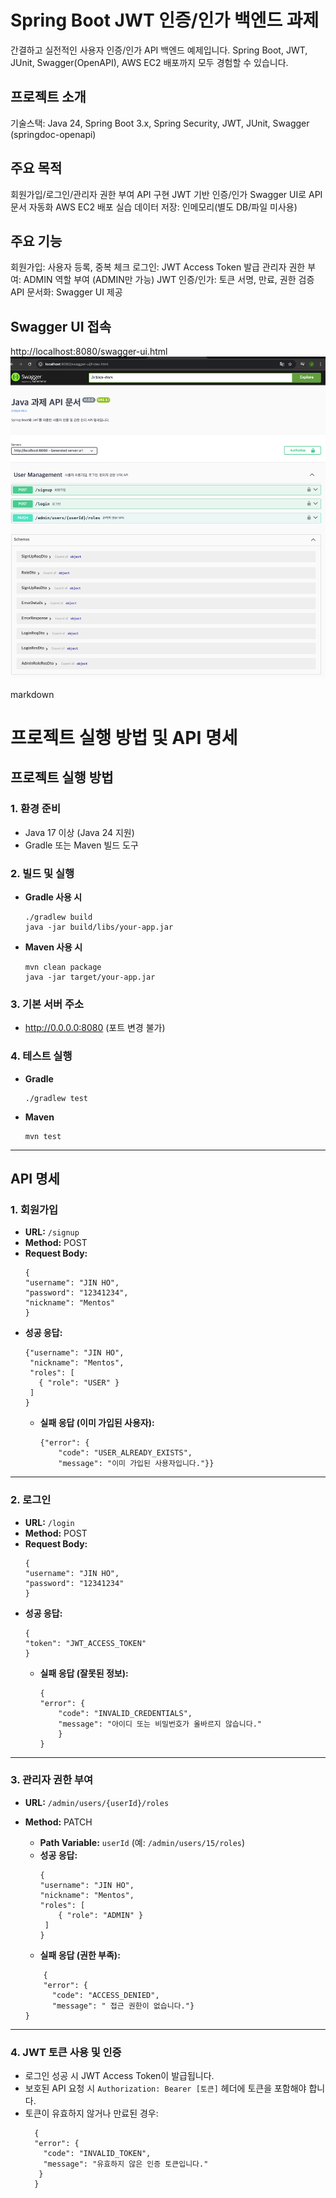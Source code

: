 # Spring Boot JWT 인증/인가 백엔드 과제

간결하고 실전적인 사용자 인증/인가 API 백엔드 예제입니다.
Spring Boot, JWT, JUnit, Swagger(OpenAPI), AWS EC2 배포까지 모두 경험할 수 있습니다.

## 프로젝트 소개
기술스택: Java 24, Spring Boot 3.x, Spring Security, JWT, JUnit, Swagger (springdoc-openapi)



## 주요 목적
회원가입/로그인/관리자 권한 부여 API 구현
JWT 기반 인증/인가
Swagger UI로 API 문서 자동화
AWS EC2 배포 실습
데이터 저장: 인메모리(별도 DB/파일 미사용)

## 주요 기능
회원가입: 사용자 등록, 중복 체크
로그인: JWT Access Token 발급
관리자 권한 부여: ADMIN 역할 부여 (ADMIN만 가능)
JWT 인증/인가: 토큰 서명, 만료, 권한 검증
API 문서화: Swagger UI 제공

## Swagger UI 접속
http://localhost:8080/swagger-ui.html
![img.png](img.png)

markdown
# 프로젝트 실행 방법 및 API 명세

## 프로젝트 실행 방법

### 1. 환경 준비

- Java 17 이상 (Java 24 지원)
- Gradle 또는 Maven 빌드 도구

### 2. 빌드 및 실행

- **Gradle 사용 시**
  ```
  ./gradlew build
  java -jar build/libs/your-app.jar
  ```

- **Maven 사용 시**
  ```
  mvn clean package
  java -jar target/your-app.jar
  ```

### 3. 기본 서버 주소
- http://0.0.0.0:8080 (포트 변경 불가)

### 4. 테스트 실행
- **Gradle**
  ```
  ./gradlew test
  ```

- **Maven**
  ```
  mvn test
  ```

---

## API 명세

### 1. 회원가입

- **URL:** `/signup`
- **Method:** POST
- **Request Body:**
  ```
  {
  "username": "JIN HO",
  "password": "12341234",
  "nickname": "Mentos"
  }
  ```
- **성공 응답:**
  ```
  {"username": "JIN HO",
   "nickname": "Mentos",
   "roles": [
     { "role": "USER" }
   ]
  }
  ```
  - **실패 응답 (이미 가입된 사용자):**
    ```
    {"error": {
        "code": "USER_ALREADY_EXISTS",
        "message": "이미 가입된 사용자입니다."}}
    ```

---

### 2. 로그인

- **URL:** `/login`
- **Method:** POST
- **Request Body:**
  ```
  {
  "username": "JIN HO",
  "password": "12341234"
  }
  ```
- **성공 응답:**
  ```
  {
  "token": "JWT_ACCESS_TOKEN"
  }
  ```
  - **실패 응답 (잘못된 정보):**
    ```
    {
    "error": {
        "code": "INVALID_CREDENTIALS",
        "message": "아이디 또는 비밀번호가 올바르지 않습니다."
        }
    }
    ```

---

### 3. 관리자 권한 부여

- **URL:** `/admin/users/{userId}/roles`
- **Method:** PATCH
  - **Path Variable:** `userId` (예: `/admin/users/15/roles`)
  - **성공 응답:**
    ```
    {
    "username": "JIN HO",
    "nickname": "Mentos",
    "roles": [
        { "role": "ADMIN" }
     ]
    }
    ```
  - **실패 응답 (권한 부족):**
  
  ```
      {
      "error": {
        "code": "ACCESS_DENIED",
        "message": " 접근 권한이 없습니다."}
  }
    ```

---

### 4. JWT 토큰 사용 및 인증

- 로그인 성공 시 JWT Access Token이 발급됩니다.
- 보호된 API 요청 시 `Authorization: Bearer [토큰]` 헤더에 토큰을 포함해야 합니다.
- 토큰이 유효하지 않거나 만료된 경우:
  ```
    {
    "error": {
      "code": "INVALID_TOKEN",
      "message": "유효하지 않은 인증 토큰입니다."
     }
    }